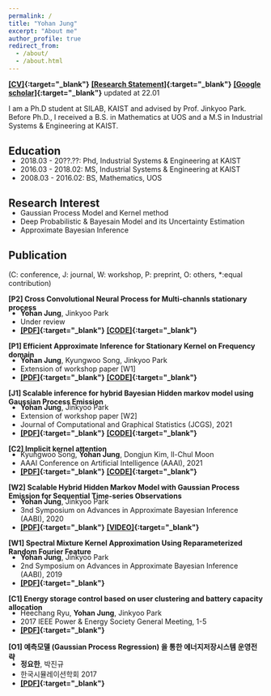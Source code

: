 ```yaml
---
permalink: /
title: "Yohan Jung"
excerpt: "About me"
author_profile: true
redirect_from: 
  - /about/
  - /about.html
---
```


**[[CV]](https://e2ee22.github.io/){:target="_blank"}** **[[Research Statement]](https://e2ee22.github.io/){:target="_blank"}**  **[[Google scholar]](https://scholar.google.com/citations?user=DwAJS14AAAAJ&hl=ko){:target="_blank"}** updated at 22.01

I am a Ph.D student at SILAB, KAIST and advised by Prof. Jinkyoo Park. Before Ph.D., I received a B.S. in Mathematics at UOS and a M.S in Industrial Systems & Engineering at KAIST.


<style type='text/css'>
  ul{
    margin:0;
    margin-top: -20px;
  }
</style>  

## Education
* 2018.03 - 20??.??: Phd, Industrial Systems & Engineering at KAIST
* 2016.03 - 2018.02: MS, Industrial Systems & Engineering at KAIST
* 2008.03 - 2016.02: BS, Mathematics, UOS

## Research Interest
* Gaussian Process Model and Kernel method
* Deep Probabilistic & Bayesain Model and its Uncertainty Estimation
* Approximate Bayesian Inference

## Publication 
(C: conference, J: journal, W: workshop, P: preprint, O: others, *:equal contribution)

**[P2] Cross Convolutional Neural Process for Multi-channls stationary process** 
* **Yohan Jung**, Jinkyoo Park  
* Under review
* **[[PDF]](https://){:target="_blank"}** **[[CODE]](https://){:target="_blank"}**    <br/>

**[P1] Efficient Approximate Inference for Stationary Kernel on Frequency domain** 
* **Yohan Jung**, Kyungwoo Song, Jinkyoo Park  
* Extension of workshop paper [W1]  
* **[[PDF]](https://drive.google.com/file/d/1V_BqCSObDOKBkyGko-pJCENObNI34aSi/view?usp=sharing){:target="_blank"}** **[[CODE]](https://){:target="_blank"}**    <br/>

**[J1] Scalable inference for hybrid Bayesian Hidden markov model using Gaussian Process Emission** 
* **Yohan Jung**, Jinkyoo Park
* Extension of workshop paper [W2]
* Journal of Computational and Graphical Statistics (JCGS), 2021
* **[[PDF]](https://drive.google.com/file/d/1odWC2x8cU5C3v4Dw32K4iU0UhTIPZs4G/view?usp=sharing){:target="_blank"}** **[[CODE]](https://github.com/becre2021/abinferhmmgp){:target="_blank"}** <br/>

**[C2] Implicit kernel attention** 
* Kyungwoo Song, **Yohan Jung**, Dongjun Kim, Il-Chul Moon
* AAAI Conference on Artificial Intelligence (AAAI), 2021
* **[[PDF]](https://ojs.aaai.org/index.php/AAAI/article/view/17168/16975){:target="_blank"}** **[[CODE]](https://github.com/gtshs2/Implicit_Kernel_Attention){:target="_blank"}**<br/>

**[W2] Scalable Hybrid Hidden Markov Model with Gaussian Process Emission for Sequential Time-series Observations** 
* **Yohan Jung**, Jinkyoo Park
* 3nd Symposium on Advances in Approximate Bayesian Inference (AABI), 2020
* **[[PDF]](https://openreview.net/forum?id=gls08I17Zx){:target="_blank"}** **[[VIDEO]](https://youtu.be/W8V4GZ21KbE){:target="_blank"}**  <br/>

**[W1] Spectral Mixture Kernel Approximation Using Reparameterized Random Fourier Feature** 
* **Yohan Jung**, Jinkyoo Park
* 2nd Symposium on Advances in Approximate Bayesian Inference (AABI), 2019
* **[[PDF]](https://openreview.net/pdf?id=HJlvKy3VFS){:target="_blank"}**   <br/>

**[C1] Energy storage control based on user clustering and battery capacity allocation** 
* Heechang Ryu, **Yohan Jung**, Jinkyoo Park
* 2017 IEEE Power & Energy Society General Meeting, 1-5
* **[[PDF]](https://ieeexplore.ieee.org/document/8273768){:target="_blank"}**   <br/>

**[O1] 예측모델 (Gaussian Process Regression) 을 통한 에너지저장시스템 운영전략** 
* **정요한**, 박진규
* 한국시뮬레이션학회 2017
* **[[PDF]](https://www.dbpia.co.kr/pdf/pdfView.do?nodeId=NODE07169362&mark=0&useDate=&ipRange=N&accessgl=Y&language=ko_KR){:target="_blank"}**   <br/>
